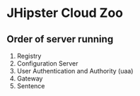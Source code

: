 # JHipster Cloud Zoo

## Order of server running

1. Registry
2. Configuration Server
3. User Authentication and Authority (uaa)
4. Gateway
5. Sentence
